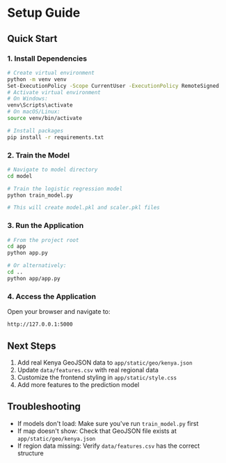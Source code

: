 # Setup Guide

## Quick Start

### 1. Install Dependencies

```bash
# Create virtual environment
python -m venv venv
Set-ExecutionPolicy -Scope CurrentUser -ExecutionPolicy RemoteSigned     
# Activate virtual environment
# On Windows:
venv\Scripts\activate
# On macOS/Linux:
source venv/bin/activate

# Install packages
pip install -r requirements.txt
```

### 2. Train the Model

```bash
# Navigate to model directory
cd model

# Train the logistic regression model
python train_model.py

# This will create model.pkl and scaler.pkl files
```

### 3. Run the Application

```bash
# From the project root
cd app
python app.py

# Or alternatively:
cd ..
python app/app.py
```

### 4. Access the Application

Open your browser and navigate to:
```
http://127.0.0.1:5000
```

## Next Steps

1. Add real Kenya GeoJSON data to `app/static/geo/kenya.json`
2. Update `data/features.csv` with real regional data
3. Customize the frontend styling in `app/static/style.css`
4. Add more features to the prediction model

## Troubleshooting

- If models don't load: Make sure you've run `train_model.py` first
- If map doesn't show: Check that GeoJSON file exists at `app/static/geo/kenya.json`
- If region data missing: Verify `data/features.csv` has the correct structure
